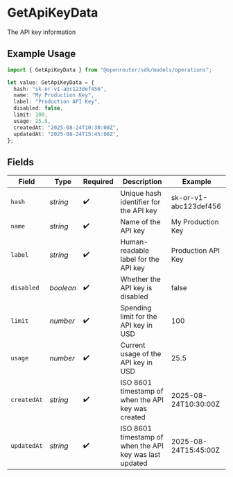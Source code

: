 # GetApiKeyData

The API key information

## Example Usage

```typescript
import { GetApiKeyData } from "@openrouter/sdk/models/operations";

let value: GetApiKeyData = {
  hash: "sk-or-v1-abc123def456",
  name: "My Production Key",
  label: "Production API Key",
  disabled: false,
  limit: 100,
  usage: 25.5,
  createdAt: "2025-08-24T10:30:00Z",
  updatedAt: "2025-08-24T15:45:00Z",
};
```

## Fields

| Field                                                   | Type                                                    | Required                                                | Description                                             | Example                                                 |
| ------------------------------------------------------- | ------------------------------------------------------- | ------------------------------------------------------- | ------------------------------------------------------- | ------------------------------------------------------- |
| `hash`                                                  | *string*                                                | :heavy_check_mark:                                      | Unique hash identifier for the API key                  | sk-or-v1-abc123def456                                   |
| `name`                                                  | *string*                                                | :heavy_check_mark:                                      | Name of the API key                                     | My Production Key                                       |
| `label`                                                 | *string*                                                | :heavy_check_mark:                                      | Human-readable label for the API key                    | Production API Key                                      |
| `disabled`                                              | *boolean*                                               | :heavy_check_mark:                                      | Whether the API key is disabled                         | false                                                   |
| `limit`                                                 | *number*                                                | :heavy_check_mark:                                      | Spending limit for the API key in USD                   | 100                                                     |
| `usage`                                                 | *number*                                                | :heavy_check_mark:                                      | Current usage of the API key in USD                     | 25.5                                                    |
| `createdAt`                                             | *string*                                                | :heavy_check_mark:                                      | ISO 8601 timestamp of when the API key was created      | 2025-08-24T10:30:00Z                                    |
| `updatedAt`                                             | *string*                                                | :heavy_check_mark:                                      | ISO 8601 timestamp of when the API key was last updated | 2025-08-24T15:45:00Z                                    |